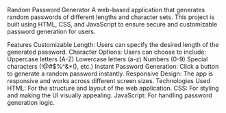 Random Password Generator
A web-based application that generates random passwords of different lengths and character sets. This project is built using HTML, CSS, and JavaScript to ensure secure and customizable password generation for users.

Features
Customizable Length: Users can specify the desired length of the generated password.
Character Options: Users can choose to include:
Uppercase letters (A-Z)
Lowercase letters (a-z)
Numbers (0-9)
Special characters (!@#$%^&*(), etc.)
Instant Password Generation: Click a button to generate a random password instantly.
Responsive Design: The app is responsive and works across different screen sizes.
Technologies Used
HTML: For the structure and layout of the web application.
CSS: For styling and making the UI visually appealing.
JavaScript: For handling password generation logic.
